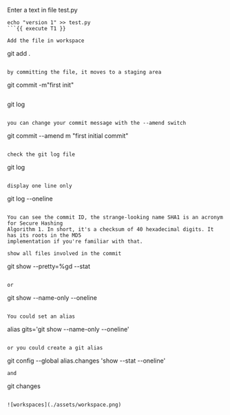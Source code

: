 Enter a text in file test.py

```
echo "version 1" >> test.py
```{{ execute T1 }}

Add the file in workspace 
```
git add .
```{{ execute T1 }}

by committing the file, it moves to a staging area
```
git commit -m"first init"
```{{ execute T1 }}

```
git log
```{{ execute T1 }}

you can change your commit message with the --amend switch 
```
git commit --amend m "first initial commit"
```{{ execute T1 }}

check the git log file 
```
git log
```{{execute T1}}

display one line only
```
git log --oneline
```{{execute T1}}

You can see the commit ID, the strange-looking name SHA1 is an acronym for Secure Hashing
Algorithm 1. In short, it's a checksum of 40 hexadecimal digits. It has its roots in the MD5
implementation if you're familiar with that.

show all files involved in the commit

```
git show --pretty=%gd --stat
```{{execute T1}}

or 
```
git show --name-only --oneline 
```{{execute T1}}

You could set an alias 
```
alias gits='git show --name-only --oneline'
```{{execute T1}}

or you could create a git alias 
```
git config --global alias.changes 'show --stat --oneline'
```{{execute T1}}
and 
```
git changes 
```{{execute T1}}

![workspaces](./assets/workspace.png)